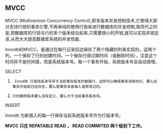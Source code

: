 ## MVCC

MVCC \(Multiversion Concurrency Control\),即多版本并发控制技术,它使得大部分支持行锁的事务引擎,不再单纯的使用行锁来进行数据库的并发控制,取而代之的是,把数据库的行锁与行的多个版本结合起来,只需要很小的开销,就可以实现非锁定读,从而大大提高数据库系统的并发性能.

Innodb的MVCC，是通过在每行记录后边保存了两个隐藏的列来实现的，这两个列，一个保存了行的创建时间，一个保存行得过期时间（或删除时间），注意这个时间并不是时间值，而是系统版本号。每一个事务开始，系统版本号会自动递增。

SELECT

1.      InnoDB 只查找版本号早于当前事务版本的数据行，这样可以确保事务读取的行，要么在事务开始前已经存在，要么是事务本身插入或修改过的。
2.     行的删除版本要么没有定义，要么大于当前事务版本号。

INSERT

  Innodb 为新插入的每一行保存当前系统版本号作为行版本号。





**MVCC 只在 REPATABLE READ ， READ COMMITED 两个级别下工作。**

